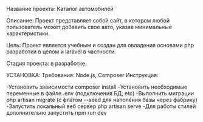 Название проекта: Каталог автомобилей

Описание: Проект представляет собой сайт, в котором любой пользователь может добавить свое авто, указав минимальные характеристики. 

Цель: Проект является учебным и создан для овладения основами php разработки в целом и laravel в частности.

Стадия проекта: в разработке.

УСТАНОВКА:
Требования: Node.js, Composer 
Инструкция:

-Установить зависимости composer install
-Установить необходимые переменные в файле .env (подключения БД, etc)
-Выполнить миграции php artisan migrate (с флагом --seed для наполения базы через фабрику)
-Запустить локальный веб сервер php artisan serve
-Для работы стилей дополнительно запустить npm run dev
